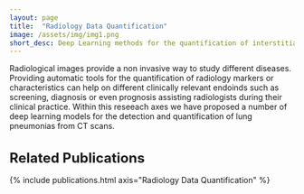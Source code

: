 ```yaml
---
layout: page
title:  "Radiology Data Quantification"
image: /assets/img/img1.png
short_desc: Deep Learning methods for the quantification of interstitial lung diseases.
---
```


Radiological images provide a non invasive way to study different diseases. Providing automatic tools for the quantification of radiology markers or characteristics can help on different clinically relevant endoinds such as screening, diagnosis or even prognosis assisting radiologists during their clinical practice. Within this reseeach axes we have proposed a number of deep learning models for the detection and quantification of lung pneumonias from CT scans.

<h1 class="mt-4 mb-5 display-4" style="font-size: x-large;">Related Publications</h1>
{% include publications.html axis="Radiology Data Quantification" %}